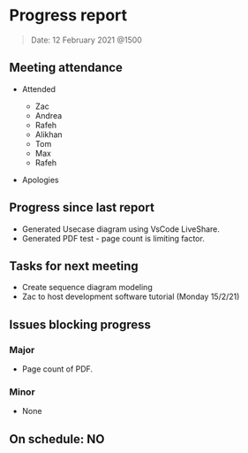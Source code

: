 <!-- File name must be Year-Month-Date.md
e.g. 2020-10-12.md -->

<!--One report per week Minimum!-->
# Progress report

> Date: 12 February 2021 @1500
<!--Names of those who attended the meeting, CSV-->
## Meeting attendance

- Attended
  - Zac
  - Andrea
  - Rafeh
  - Alikhan
  - Tom
  - Max
  - Rafeh

- Apologies

## Progress since last report
<!--What have you done ?-->
<!--Single line bullet point-->

- Generated Usecase diagram using VsCode LiveShare.
- Generated PDF test - page count is limiting factor.

## Tasks for next meeting
<!--What will you do before the next?-->
<!--Single line bullet point-->

- Create sequence diagram modeling
- Zac to host development software tutorial (Monday 15/2/21)

## Issues blocking progress

### Major

- Page count of PDF.

### Minor

- None

<!--Pick one-->
<!--## On schedule: YES-->
<!--## On schedule: NO-->

## On schedule: NO
